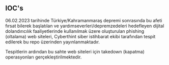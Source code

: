 ## IOC's
06.02.2023 tarihinde Türkiye/Kahramanmaraş depremi sonrasında bu afeti fırsat bilerek başlatılan ve yardımseverleri/depremzedeleri hedefleyen dijital dolandırıcılık faaliyetlerinde kullanılmak üzere oluşturulan phishing (oltalama) web siteleri, Cyberthint siber istihbarat ekibi tarafından tespit edilerek bu repo üzerinden yayınlanmaktadır.

Tespitlerin ardından bu sahte web siteleri için takedown (kapatma) operasyonları gerçekleştirilmektedir.
